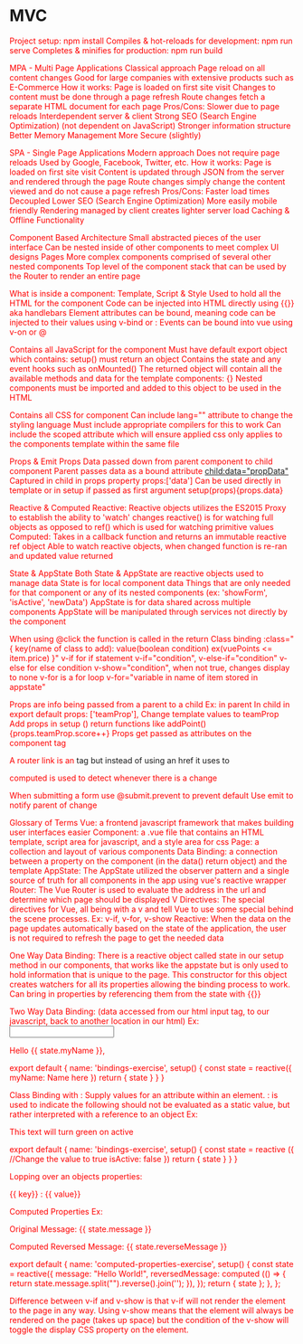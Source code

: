 # MVC

Project setup: npm install
Compiles & hot-reloads for development: npm run serve
Completes & minifies for production: npm run build

MPA - Multi Page Applications
Classical approach
Page reload on all content changes
Good for large companies with extensive products such as E-Commerce
How it works:
Page is loaded on first site visit
Changes to content must be done through a page refresh
Route changes fetch a separate HTML document for each page
Pros/Cons:
Slower due to page reloads
Interdependent server & client
Strong SEO (Search Engine Optimization) (not dependent on JavaScript)
Stronger information structure
Better Memory Management
More Secure (slightly)

SPA - Single Page Applications
Modern approach
Does not require page reloads
Used by Google, Facebook, Twitter, etc.
How it works:
Page is loaded on first site visit
Content is updated through JSON from the server and rendered through the page
Route changes simply change the content viewed and do not cause a page refresh
Pros/Cons:
Faster load times
Decoupled
Lower SEO (Search Engine Optimization)
More easily mobile friendly
Rendering managed by client creates lighter server load
Caching & Offline Functionality

Component Based Architecture
Small abstracted pieces of the user interface
Can be nested inside of other components to meet complex UI designs
Pages
More complex components comprised of several other nested components
Top level of the component stack that can be used by the Router to render an entire page

What is inside a component:
Template, Script & Style
<template></template>
Used to hold all the HTML for the component
Code can be injected into HTML directly using {{}} aka handlebars
Element attributes can be bound, meaning code can be injected to their values using v-bind or :
Events can be bound into vue using v-on or @

<script></script>

Contains all JavaScript for the component
Must have default export object which contains:
setup() must return an object
Contains the state and any event hooks such as onMounted()
The returned object will contain all the available methods and data for the template
components: {}
Nested components must be imported and added to this object to be used in the HTML

<style></style>

Contains all CSS for component
Can include lang="" attribute to change the styling language
Must include appropriate compilers for this to work
Can include the scoped attribute which will ensure applied css only applies to the components template within the same file

Props & Emit
Props
Data passed down from parent component to child component
Parent passes data as a bound attribute
<child:data="propData">
Captured in child in props property
props:['data']
Can be used directly in template or in setup if passed as first argument
setup(props){props.data}

Reactive & Computed
Reactive:
Reactive objects utilizes the ES2015 Proxy to establish the ability to 'watch' changes
reactive() is for watching full objects as opposed to ref() which is used for watching primitive values
Computed:
Takes in a callback function and returns an immutable reactive ref object
Able to watch reactive objects, when changed function is re-ran and updated value returned

State & AppState
Both State & AppState are reactive objects used to manage data
State is for local component data
Things that are only needed for that component or any of its nested components (ex: 'showForm', 'isActive', 'newData')
AppState is for data shared across multiple components
AppState will be manipulated through services not directly by the component

When using @click the function is called in the return
Class binding :class="{ key(name of class to add): value(boolean condition) ex(vuePoints <= item.price) }"
v-if for if statement v-if="condition", v-else-if="condition" v-else for else condition
v-show="condition", when not true, changes display to none
v-for is a for loop v-for="variable in name of item stored in appstate"

Props are info being passed from a parent to a child
Ex: <team :teamProp="teamData" /> in parent
In child in export default props: ['teamProp'],
Change template values to teamProp
Add props in setup ()
return functions like addPoint(){props.teamProp.score++}
Props get passed as attributes on the component tag

A router link is an <a> tag but instead of using an href it uses to

computed is used to detect whenever there is a change

When submitting a form use @submit.prevent to prevent default
Use emit to notify parent of change

Glossary of Terms
Vue: a frontend javascript framework that makes building user interfaces easier
Component: a .vue file that contains an HTML template, script area for javascript, and a style area for css
Page: a collection and layout of various components
Data Binding: a connection between a property on the component (in the data() return object) and the template
AppState: The AppState utilized the observer pattern and a single source of truth for all components in the app using vue's reactive wrapper
Router: The Vue Router is used to evaluate the address in the url and determine which page should be displayed
V Directives: The special directives for Vue, all being with a v and tell Vue to use some special behind the scene processes. Ex: v-if, v-for, v-show
Reactive: When the data on the page updates automatically based on the state of the application, the user is not required to refresh the page to get the needed data

One Way Data Binding: There is a reactive object called state in our setup method in our components, that works like the appstate but is only used to hold information that is unique to the page. This constructor for this object creates watchers for all its properties allowing the binding process to work. Can bring in properties by referencing them from the state with {{}}

Two Way Data Binding: (data accessed from our html input tag, to our javascript, back to another location in our html)
Ex:
<input v-model="state.myName">

<p>Hello {{ state.myName }},</p>

export default {
name: 'bindings-exercise',
setup() {
const state = reactive({
myName: Name here
})
return {
state
}
}
}

Class Binding with :
Supply values for an attribute within an element. : is used to indicate the following should not be evaluated as a static value, but rather interpreted with a reference to an object
Ex:

<!--The bool adds or removes the class "active" to the element-->
<p :class="{ active: state.isActive }">This text will turn green on active</p>

export default {
name: 'bindings-exercise',
setup() {
const state = reactive ({
//Change the value to true
isActive: false
})
return {
state
}
}
}

<style>
    p {
        color: red;
    }
    .active {
        color: green;
    }
</style>

Lopping over an objects properties:

<div class="blog" v-for="(value, key) in state.blog" :key="key">
    <p>
        {{ key}} : {{ value}}
    </p>
</div>

Computed Properties Ex:
<div class="reverse-message">
    <p>Original Message: {{ state.message }}</p>
    <p>Computed Reversed Message: {{ state.reverseMessage }}</p>
</div>

export default {
    name: 'computed-properties-exercise',
    setup() {
        const state = reactive({
            message: "Hello World!",
            reversedMessage: computed (() => {
                return state.message.split("").reverse().join('');
            }),
        });
        return {
            state
        };
    },
};

Difference between v-if and v-show is that v-if will not render the element to the page in any way. Using v-show means that the element will always be rendered on the page (takes up space) but the condition of the v-show will toggle the display CSS property on the element.

